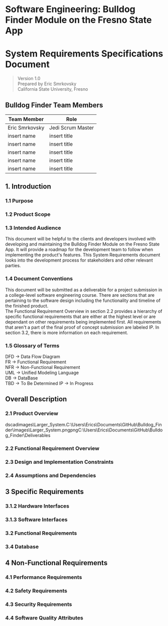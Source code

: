 # Software Engineering: Bulldog Finder Module on the Fresno State App
# System Requirements Specifications Document
> Version 1.0  
> Prepared by Eric Smrkovsky  
> California State University, Fresno

## Bulldog Finder Team Members
| Team Member | Role | 
| -- | -- | 
| Eric Smrkovsky | Jedi Scrum Master |  
| insert name | insert title |
| insert name | insert title |
| insert name | insert title |
| insert name | insert title |
| insert name | insert title |

## 1. Introduction
### 1.1 Purpose 

### 1.2 Product Scope

### 1.3 Intended Audience
This document will be helpful to the clients and developers involved with developing and maintaining the Bulldog Finder Module on the Fresno State App. It will provide a roadmap for the development team to follow when implementing the product's features. This System Requirements document looks into the development process for stakeholders and other relevant parties. 
### 1.4 Document Conventions
This document will be submitted as a deliverable for a project submission in a college-level software engineering course. There are sections that are pertaining to the software design including the functionality and timeline of the finished product.  
The Functional Requirement Overview in section 2.2 provides a hierarchy of specific functional requirements that are either at the highest level or are dependant on other requirements being implemented first. All requirements that aren't a part of the final proof of concept submission are labeled IP. In section 3.2, there is more information on each requirement.  
### 1.5 Glossary of Terms
DFD -> Data Flow Diagram  
FR -> Functional Requirement  
NFR -> Non-Functional Requirement  
UML -> Unified Modeling Language  
DB -> DataBase  
TBD -> To Be Determined
IP -> In Progress

## Overall Description
### 2.1 Product Overview
dscadimages\Larger_System.C:\Users\Erics\Documents\GitHub\Bulldog_Finder\images\Larger_System.pngpngC:\Users\Erics\Documents\GitHub\Bulldog_Finder\Deliverables
<!-- ![](https://github.com/Ericsmrk/VR-Chess/blob/main/images/Larger_System.png) -->

### 2.2 Functional Requirement Overview
<!-- ![](https://github.com/Ericsmrk/VR-Chess/blob/main/images/DFD0.PNG)This product functionality overview section provides the hierarchy of the systems functional requirements the software must perform or must be present for the user to carry out the specific use case. These functional requirements are components within the Data Flow Diagram (highest level) shown above. More design details and UML diagrams for each requirement will be provided in Section 3; only a high-level summary is available here.  
* FR1: Store User Account Details
    * Description: The software must be able to store user account details. 
    * Dependency: DB
* FR2: Account Creation
    * Description: The user must be able to create an account.
    * Dependency: FR1
* FR3: User Login 
    * Description: The user must be able to log in with a registered account.
    * Dependency: DB, FR1
* FR4: Google Authentication 
    * Description: The software must have the option to use Google Login API.
    * Dependency: DB
* FR5: Store Password Securely (IP)
    * Description: The database must store the password securely.
    * Dependency: DB, FR3
* FR6: Multiple Environments
    * Description: The user must be able to choose from three or more choices for the VR environment.
    * Dependency: None
* FR7: Choose Piece Color 
    * Description: The user must be able to choose from five different piece color options.
    * Dependency: None
* FR8: Dynamic Rooms 
    * Description: The software must allocate resources for a new room when new game is started.
    * Dependency: None
* FR9: Dynamic Room Code
    * Description: The software must assign a room code for other players to join game.
    * Dependency: FR8
* FR10: Start VR Scene
    * Description: The user must be able to start the VR scene.
    * Dependency: FR3, FR4, FR6, FR7, FR9
* FR:11 Control Avatar in Virtual Environment
    * Description: The user must be able to control the user's avatar with functionality for moving forward, backward, left, and right.
    * Dependency: FR10
* FR12: Select Seat 
    * Description: The user must be able to sit virtually at the chess table by selecting black or white.
    * Dependency: FR10
* FR13: Choose to be a Spectator
    * Description: The user must be able to watch other players play in the virtual space.
    * Dependency: FR11
* FR14: Board: Preset Positions of Pieces 
    * Description: The board must have the game pieces present when the user sits at the chess table.
    * Dependency: FR12
* FR15: Board Game Logic: King 
    * Description: King piece logic must be designed to follow standard Chess rules.
    * Dependency: None
* FR16: Board Game Logic: Queen 
    * Description: Queen piece logic must be designed to follow standard Chess rules.
    * Dependency: None
* FR17: Board Game Logic: Bishop  
    * Description: Bishop piece logic must be designed to follow standard Chess rules.
    * Dependency: None
* FR18: Board Game Logic: Knight  
    * Description: Knight piece logic must be designed to follow standard Chess rules.
    * Dependency: None
* FR19: Board Game Logic: Pawn  
    * Description: Pawn piece logic must be designed to follow standard Chess rules.
    * Dependency: None
* FR20: Board Game Logic: Rook   
    * Description: Rook piece logic must be designed to follow standard Chess rules.
    * Dependency: None
* FR21: Board: Piece Movement 
    * Description: The user must be able to move only one of their pieces when it is their turn.
    * Dependency: FR15-FR20
* FR22: Board Game Logic: Kill  
    * Description: The user must be able to make a legal chess kill by standard Chess rules. 
    * Dependency: FR21
* FR23: Board: Store Killed Pieces  
    * Description: The software must place all taken pieces neatly to the user's right on the virtual table.
    * Dependency: FR22
* FR24: Board: Red Square Highlight  
    * Description: When the user selects a piece the square is highlighted red for two seconds.
    * Dependency: FR21
* FR25: Board: Green Square Highlight 
    * Description: When the user drops a piece the square is highlighted blue for two seconds.
    * Dependency: FR21
* FR26: Board Game Logic: King Death (IP)
    * Description: The software must stop chess board piece movement when the death of a King piece occurs.
    * Dependency: FR22
* FR27: Board Game Logic: Detect Win (IP)
    * Description: The software must notify the user when the game has been won.
    * Dependency: FR26
* FR28: Board Game Logic: Detect Loss (IP)
    * Description: The software must notify the user when the game has been lost.
    * Dependency: FR26
* FR29: Website Deployment 
    * Description: The software must be available online.
    * Dependency: DB -->

### 2.3 Design and Implementation Constraints
<!-- Certain hardware limitations are present during development due to no financial support for the team to use to purchase VR headsets, VR-ready laptops, and other tools necessary for development with Virtual Reality companants. This means that development for this software will be strictly limited to using packages, frameworks, deployment tools, and hardware that are of the free tier. The software is limited to HTML and JavaScript programming languages and will utilize the A-Frame web framework for Three.js until further notice. All programming must be documented within the code files for easy understanding by developers who might not have seen the code before. The current version of AFrame that must be maintained is version 1.3.0. Other implementation constraints are TBD. The standard for diagrams has been changing over time, but nonetheless, diagrams should utilize UML when possible. -->

### 2.4 Assumptions and Dependencies
<!-- * The real-time 3D experience uses Networked A-Frame and WebSockets
* All hardware used can access the internet
* All hardware used has compatable graphics software
* Standard wasd-controls are utilized -->

## 3 Specific Requirements
<!-- There are three stages to Vr-Chess: Login, preference selection, and gameplay. Below is a general flowchart of the user experience when running the software.
![](https://github.com/Ericsmrk/VR-Chess/blob/main/images/User_Journey.png)
### 3.1 External Interface Requirements
### 3.1.1 User Interfaces
* Landing Page
![](https://github.com/Ericsmrk/VR-Chess/blob/main/images/Landing_wireframe.png)
* Google Login
![](https://github.com/Ericsmrk/VR-Chess/blob/main/images/Google_Login.png)
* Database Login
![](https://github.com/Ericsmrk/VR-Chess/blob/main/images/Database_Login.png)
* Register Account
![](https://github.com/Ericsmrk/VR-Chess/blob/main/images/Register.png)
* Change Password
![](https://github.com/Ericsmrk/VR-Chess/blob/main/images/Password_Reset_Taskflow.png)
* Chess Board
![](https://github.com/Ericsmrk/VR-Chess/blob/main/images/Board.png) -->
### 3.1.2 Hardware Interfaces
<!-- The hardware needed for using the VR-Chess software includes all modern personal computers, laptops, tablets, and mobile devices. This version of VR-Chess uses semi-immersive VR; implementation for VR-Headsets will be implemented in a future version and must be accessible by all modern VR headsets such as the Meta Oculus. -->
### 3.1.3 Software Interfaces
<!-- Implementation constraints for Vr-Chess include using Networked A-Frame. Networked A-Frame is a library for creating multi-user, real-time 3D experiences using WebVR and the A-Frame web framework. Networked A-Frame utilizes EasyRTC and WebSockets to provide an easy way to create real-time, multi-user experiences. Accessing EasyRTC abstracts away the complexities of setting up WebSockets and provides an API to send messages between VR-Chess users easily, such as moves made by each player. This allows users to play the game in real-time, communicating each action to the other player's clients. The library also provides an API to easily synchronize the game state between users, ensuring that each user sees the same game board.

Websockets provide a way for users to communicate with each other in real time using the same protocol as HTTP. This provides bi-directional communication, meaning that data will be sent from both the client and the server. This feature makes Websockets ideal for real-time applications such as VR-Chess.

Other implementation constraints include using MongoDB for the database and Horoku for deployment. MongoDB utilizes NoSQL and is document oriented so a database schema is not required for implementation. Horoku is a platform the allows VR-Chess to operate entirely in the cloud. -->

### 3.2 Functional Requirements
<!-- * FR1: Store User Account Details  
The software must have a working database that can be accessed securely on the server to store information about the user.
* FR2: Account Creation  
The user must be able to register a VR-Chess account. On the landing page, the user must have a button to click that brings them to the login page. Once at the login page, the user can choose to register an account. In order for the user to register, they must create a unique username and a unique password. To be considered unique, these must be at lease 8 characters long and not present in the database already.
* FR3: User Login  
The user must be able to access the VR-Chess game through the login page by entering their email and their password correctly. If entered correctly the user is taken back to the landing page. If entered incorrectly, the user is shown an error. 
* FR4: Google Authentication  
The user must be able to access the VR-Chess game through the Google Authentication. Once the Google login method is shown, the user is given an option to choose a google account. Once the account is chosen, the user is returned to the landing page. If the user is already logged in with a Google account, this process is done automatically.
* FR5: Store Password Securely (IP)  
The password must be stored in the database securely. This can be done with a hashing algorithm.
* FR6: Multiple Environments  
The user must have the ability to choose from a selection of enviroments for gameplay. The required environments are: Woods, Checker, Waves, and Volcano.
* FR7: Choose Piece Color   
The user must have the ability to choose from a selection of piece colors for gameplay. The required piece colors are left to the developer's descretion.
* FR8: Dynamic Rooms   
The software must create rooms dynamically when users request a room.
* FR9: Dynamic Room Code  
The software must provide the option to select a room by entering a code. This is done on the landing page. The user enters the landing page and enters the room number in the room number bar input line.
* FR10: Start VR Scene  
The software will start a VR scene when prompted by the user. This is done after the user selects their preferences and logs in.
* FR:11 Control Avatar in Virtual Environment  
The user must be given the ability to move around in the virtual space freely if and only if they are in spectator mode. This is done with the arrow buttons and with standard wasd-controls.
* FR12: Select Seat   
When the user enters the scene, they are prompted to select either the white pieces, the black pieces if they are going to be a player.
* FR13: Choose to be a Spectator  
When the user enters the scene, they are given the option to become a spectator rather than a player.
* FR14: Board: Preset Positions of Pieces  
When the game is started, all of the pieces are in the correct positions on the board.
* FR15: Board Game Logic: King  
A King piece can only make moves that are valid moves according to standard Chess rules. This includes not moving off the board or moving onto an occupied space. If the King cannot move and it is in check, the game is over. If the King is put into check, it must move to a space that takes it out of check.
* FR16: Board Game Logic: Queen  
A Queen piece can only make moves that are valid moves according to standard Chess rules. This includes not moving off the board or moving onto an occupied space.
* FR17: Board Game Logic: Bishop  
A Bishop piece can only make moves that are valid moves according to standard Chess rules. This includes not moving off the board or moving onto an occupied space.
* FR18: Board Game Logic: Knight  
A Knight piece can only make moves that are valid moves according to standard Chess rules. This includes not moving off the board or moving onto an occupied space.
* FR19: Board Game Logic: Pawn  
A Pawn piece can only make moves that are valid moves according to standard Chess rules. This includes not moving off the board or moving onto an occupied space.
* FR20: Board Game Logic: Rook   
A Rook piece can only make moves that are valid moves according to standard Chess rules. This includes not moving off the board or moving onto an occupied space.
* FR21: Board: Piece Movement  
The user cannot move pieces that are not theirs. They can only move the pieces that they selected at the start of the game.
* FR22: Board Game Logic: Kill  
A player can kill another piece when they make a legal move to a square that is occupied by another by the opponents piece. This can only occur when it is the players turn.
* FR23: Board: Store Killed Pieces  
After making a legal kill on the Chess board, the taken piec is places to the left of the player.
* FR24: Board: Red Square Highlight  
When a piece is selected, the square that the piece was on turns the color red until the player releases the piece.
* FR25: Board: Green Square Highlight  
When a piece is selected, the square that the piece is moved too turns the color Green when the player releases the piece.
* FR26: Board Game Logic: King Death (IP)  
When the King is put into checkmate, the software presents the user with information about who won the game.
* FR27: Board Game Logic: Detect Win (IP)  
Information about winning the game is displayed to the user.
* FR28: Board Game Logic: Detect Loss (IP)  
Information about losing the game is displayed to the user.
* FR29: Website Deployment  
The website is deployed to the cloud using Horoku.  
### 3.3 UML Diagrams
![](https://github.com/Ericsmrk/VR-Chess/blob/main/images/Login_Sequence_diagram.png)
![](https://github.com/Ericsmrk/VR-Chess/blob/main/images/System_Use_case.png) -->

### 3.4 Database
<!-- The database used is MongoDB and Mongoose is used for data transfer. The only table to be stored is the users information. Here is a high level diagram showing how that database interacts with the cloud deployment.
![](https://github.com/Ericsmrk/VR-Chess/blob/main/images/DeploymentwithDB.png) -->
## 4 Non-Functional Requirements
### 4.1 Performance Requirements
<!-- The performance requirements for VR-Chess relate to the user experiencing any lag when running the software. Care should be taken by the implementation team to make sure the code performs at a rate that will prevent any lag between processes. -->
### 4.2 Safety Requirements
<!-- A notice should be displayed to the user before entering VR about the dangers with epileptic seizures. The user must be notified that the use of the software is at the users own risk.  -->
### 4.3 Security Requirements
<!-- The database needs to be secure by using a hashing algorithm for storing information. The development team will be responsible for adding safeguards to protect hackers from accessing the users IP address. -->
### 4.4 Software Quality Attributes
<!-- VR-Chess provides an easily accessible experience to users. Being able to access the game very quickly without having to login or anything is an important feature to this software. Being accessible accross devices gives portability value to the software. There is not a steep learning curve for new VR users with this software. It could be advertised as grab and go. -->